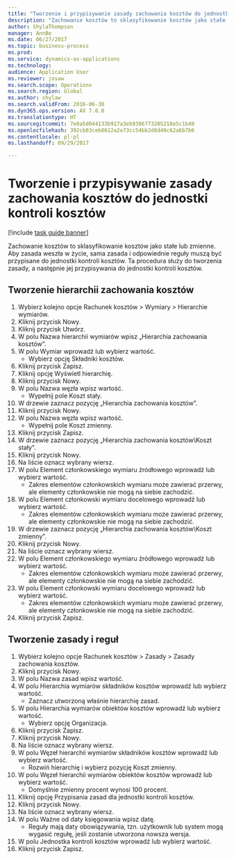 ```yaml
--- 
title: "Tworzenie i przypisywanie zasady zachowania kosztów do jednostki kontroli kosztów"
description: "Zachowanie kosztów to sklasyfikowanie kosztów jako stałe lub zmienne."
author: ShylaThompson
manager: AnnBe
ms.date: 06/27/2017
ms.topic: business-process
ms.prod: 
ms.service: dynamics-ax-applications
ms.technology: 
audience: Application User
ms.reviewer: josaw
ms.search.scope: Operations
ms.search.region: Global
ms.author: shylaw
ms.search.validFrom: 2016-06-30
ms.dyn365.ops.version: AX 7.0.0
ms.translationtype: HT
ms.sourcegitcommit: 7e0a5d044133b917a3eb9386773205218e5c1b40
ms.openlocfilehash: 392cb83ceb8612a2e73cc54bb2d8d40c62a6b7b6
ms.contentlocale: pl-pl
ms.lasthandoff: 09/29/2017

---
```

# <a name="create-and-assign-a-cost-behavior-policy-to-a-cost-control-unit"></a>Tworzenie i przypisywanie zasady zachowania kosztów do jednostki kontroli kosztów

[!include [task guide banner](../../includes/task-guide-banner.md)]

Zachowanie kosztów to sklasyfikowanie kosztów jako stałe lub zmienne. Aby zasada weszła w życie, sama zasada i odpowiednie reguły muszą być przypisane do jednostki kontroli kosztów. Ta procedura służy do tworzenia zasady, a następnie jej przypisywania do jednostki kontroli kosztów.


## <a name="create-a-cost-behavior-hierarchy"></a>Tworzenie hierarchii zachowania kosztów
1. Wybierz kolejno opcje Rachunek kosztów > Wymiary > Hierarchie wymiarów.
2. Kliknij przycisk Nowy.
3. Kliknij przycisk Utwórz.
4. W polu Nazwa hierarchii wymiarów wpisz „Hierarchia zachowania kosztów”.
5. W polu Wymiar wprowadź lub wybierz wartość.
    * Wybierz opcję Składniki kosztów.  
6. Kliknij przycisk Zapisz.
7. Kliknij opcję Wyświetl hierarchię.
8. Kliknij przycisk Nowy.
9. W polu Nazwa węzła wpisz wartość.
    * Wypełnij pole Koszt stały.  
10. W drzewie zaznacz pozycję „Hierarchia zachowania kosztów”.
11. Kliknij przycisk Nowy.
12. W polu Nazwa węzła wpisz wartość.
    * Wypełnij pole Koszt zmienny.  
13. Kliknij przycisk Zapisz.
14. W drzewie zaznacz pozycję „Hierarchia zachowania kosztów\Koszt stały”.
15. Kliknij przycisk Nowy.
16. Na liście oznacz wybrany wiersz.
17. W polu Element członkowskiego wymiaru źródłowego wprowadź lub wybierz wartość.
    * Zakres elementów członkowskich wymiaru może zawierać przerwy, ale elementy członkowskie nie mogą na siebie zachodzić.  
18. W polu Element członkowski wymiaru docelowego wprowadź lub wybierz wartość.
    * Zakres elementów członkowskich wymiaru może zawierać przerwy, ale elementy członkowskie nie mogą na siebie zachodzić.  
19. W drzewie zaznacz pozycję „Hierarchia zachowania kosztów\Koszt zmienny”.
20. Kliknij przycisk Nowy.
21. Na liście oznacz wybrany wiersz.
22. W polu Element członkowskiego wymiaru źródłowego wprowadź lub wybierz wartość.
    * Zakres elementów członkowskich wymiaru może zawierać przerwy, ale elementy członkowskie nie mogą na siebie zachodzić.  
23. W polu Element członkowski wymiaru docelowego wprowadź lub wybierz wartość.
    * Zakres elementów członkowskich wymiaru może zawierać przerwy, ale elementy członkowskie nie mogą na siebie zachodzić.  
24. Kliknij przycisk Zapisz.

## <a name="create-the-policy-and-rules"></a>Tworzenie zasady i reguł
1. Wybierz kolejno opcje Rachunek kosztów > Zasady > Zasady zachowania kosztów.
2. Kliknij przycisk Nowy.
3. W polu Nazwa zasad wpisz wartość.
4. W polu Hierarchia wymiarów składników kosztów wprowadź lub wybierz wartość.
    * Zaznacz utworzoną właśnie hierarchię zasad.  
5. W polu Hierarchia wymiarów obiektów kosztów wprowadź lub wybierz wartość.
    * Wybierz opcję Organizacja.  
6. Kliknij przycisk Zapisz.
7. Kliknij przycisk Nowy.
8. Na liście oznacz wybrany wiersz.
9. W polu Węzeł hierarchii wymiarów składników kosztów wprowadź lub wybierz wartość.
    * Rozwiń hierarchię i wybierz pozycję Koszt zmienny.  
10. W polu Węzeł hierarchii wymiarów obiektów kosztów wprowadź lub wybierz wartość.
    * Domyślnie zmienny procent wynosi 100 procent.  
11. Kliknij opcję Przypisania zasad dla jednostki kontroli kosztów.
12. Kliknij przycisk Nowy.
13. Na liście oznacz wybrany wiersz.
14. W polu Ważne od daty księgowania wpisz datę.
    * Reguły mają daty obowiązywania, tzn. użytkownik lub system mogą wygasić regułę, jeśli zostanie utworzona nowsza wersja.  
15. W polu Jednostka kontroli kosztów wprowadź lub wybierz wartość.
16. Kliknij przycisk Zapisz.



